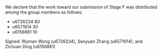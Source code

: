 We declare that the work toward our submission of Stage F was distributed among the group members as follows:

* u6726234 60
* u6571614 30
* u6156881 10

Signed: Wyman Wong (u6726234), Senyuan Zhang (u6571614), and Zichuan Ding (u6156881)

